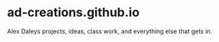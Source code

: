 # ad-creations.github.io
Alex Daleys projects, ideas, class work, and everything else that gets in.
